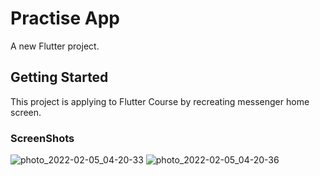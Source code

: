 # Practise App

A new Flutter project.

## Getting Started

This project is applying to Flutter Course by recreating messenger home screen.

### ScreenShots
![photo_2022-02-05_04-20-33](https://user-images.githubusercontent.com/60277974/152625656-f3efc331-1bda-44df-81cf-c8f15b87034c.jpg)
![photo_2022-02-05_04-20-36](https://user-images.githubusercontent.com/60277974/152625658-65fc1981-6c99-4522-8d44-84f0c59e7597.jpg)
